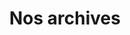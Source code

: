 ---
title: "Nos archives"
layout: "archives"
summary: "Toutes les archives de votre podcast préféré"
---